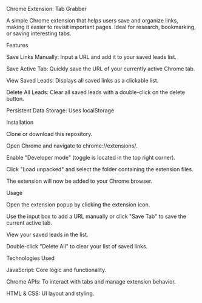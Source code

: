 Chrome Extension: Tab Grabber

A simple Chrome extension that helps users save and organize links, making it easier to revisit important pages. Ideal for research, bookmarking, or saving interesting tabs.



Features

Save Links Manually: Input a URL and add it to your saved leads list.

Save Active Tab: Quickly save the URL of your currently active Chrome tab.

View Saved Leads: Displays all saved links as a clickable list.

Delete All Leads: Clear all saved leads with a double-click on the delete button.

Persistent Data Storage: Uses localStorage 



Installation

Clone or download this repository.

Open Chrome and navigate to chrome://extensions/.

Enable "Developer mode" (toggle is located in the top right corner).

Click "Load unpacked" and select the folder containing the extension files.

The extension will now be added to your Chrome browser.



Usage

Open the extension popup by clicking the extension icon.

Use the input box to add a URL manually or click "Save Tab" to save the current active tab.

View your saved leads in the list.

Double-click "Delete All" to clear your list of saved links.



Technologies Used

JavaScript: Core logic and functionality.

Chrome APIs: To interact with tabs and manage extension behavior.

HTML & CSS: UI layout and styling.
 

